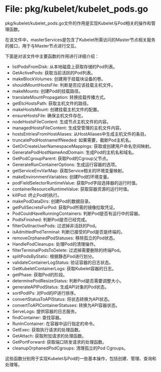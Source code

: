 # File: pkg/kubelet/kubelet_pods.go

pkg/kubelet/kubelet_pods.go文件的作用是实现Kubelet与Pod相关的操作和管理函数。

在该文件中，masterServices是包含了Kubelet所需访问的Master节点相关服务的接口，用于与Master节点进行交互。

下面是对该文件中主要函数的作用进行详细介绍：

- listPodsFromDisk: 从本地磁盘上获取存储的Pod列表。
- GetActivePods: 获取当前活跃的Pod列表。
- makeBlockVolumes: 创建用于挂载块设备的卷。
- shouldMountHostsFile: 判断是否应该挂载主机文件。
- makeMounts: 创建Pod的挂载路径。
- translateMountPropagation: 转换挂载传播方式。
- getEtcHostsPath: 获取主机文件的路径。
- makeHostsMount: 创建挂载主机文件的配置。
- ensureHostsFile: 确保主机文件存在。
- nodeHostsFileContent: 生成节点主机文件的内容。
- managedHostsFileContent: 生成受管理的主机文件内容。
- hostsEntriesFromHostAliases: 从HostAliases中生成主机文件的条目。
- truncatePodHostnameIfNeeded: 如果需要，截断Pod主机名。
- GetOrCreateUserNamespaceMappings: 获取或创建用户命名空间映射。
- GeneratePodHostNameAndDomain: 生成Pod的主机名和域名。
- GetPodCgroupParent: 获取Pod的Cgroup父节点。
- GenerateRunContainerOptions: 生成运行容器的选项。
- getServiceEnvVarMap: 获取Service相关的环境变量映射。
- makeEnvironmentVariables: 创建Pod的环境变量。
- podFieldSelectorRuntimeValue: 获取Pod字段选择器的运行时值。
- containerResourceRuntimeValue: 获取容器资源的运行时值。
- killPod: 终止Pod的执行。
- makePodDataDirs: 创建Pod的数据目录。
- getPullSecretsForPod: 获取Pod所需的镜像拉取凭证。
- PodCouldHaveRunningContainers: 判断Pod是否有运行中的容器。
- PodIsFinished: 判断Pod是否已经完成。
- filterOutInactivePods: 过滤掉非活跃的Pod。
- isAdmittedPodTerminal: 判断已接受的Pod是否是终端的。
- removeOrphanedPodStatuses: 移除孤立的Pod状态。
- HandlePodCleanups: 处理Pod的清理操作。
- filterTerminalPodsToDelete: 过滤掉需要删除的终端Pod。
- splitPodsByStatic: 根据静态Pod进行划分。
- validateContainerLogStatus: 验证容器的日志状态。
- GetKubeletContainerLogs: 获取Kubelet容器的日志。
- getPhase: 获取Pod的阶段。
- determinePodResizeStatus: 判断Pod是否需要调整大小。
- generateAPIPodStatus: 生成API对象的Pod状态。
- sortPodIPs: 对Pod的IP进行排序。
- convertStatusToAPIStatus: 将状态转换为API状态。
- convertToAPIContainerStatuses: 转换为API容器状态。
- ServeLogs: 提供容器的日志服务。
- findContainer: 查找容器。
- RunInContainer: 在容器中运行指定的命令。
- GetExec: 获取执行请求的处理函数。
- GetAttach: 获取附加请求的处理函数。
- GetPortForward: 获取端口转发请求的处理函数。
- cleanupOrphanedPodCgroups: 清理孤立的Pod Cgroups。

这些函数分别用于实现Kubelet与Pod的一些基本操作，包括创建、管理、查询和处理等。

